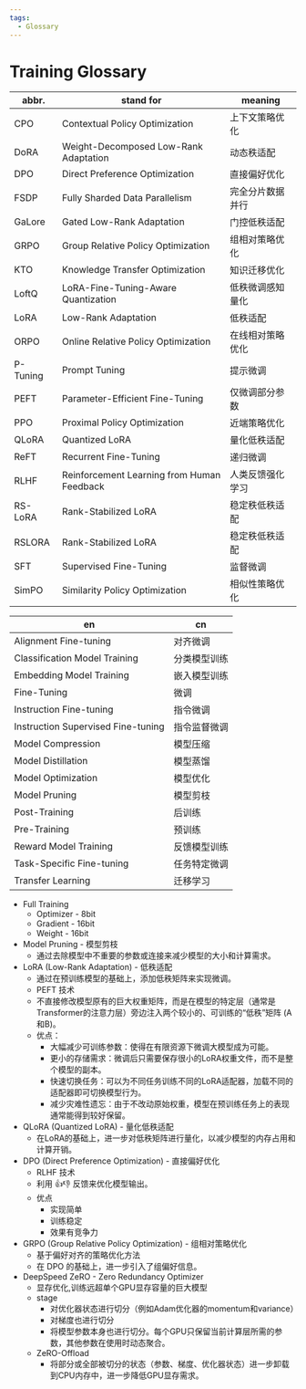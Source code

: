 ```yaml
---
tags:
  - Glossary
---
```


# Training Glossary

| abbr.    | stand for                                  | meaning          |
| -------- | ------------------------------------------ | ---------------- |
| CPO      | Contextual Policy Optimization             | 上下文策略优化   |
| DoRA     | Weight-Decomposed Low-Rank Adaptation      | 动态秩适配       |
| DPO      | Direct Preference Optimization             | 直接偏好优化     |
| FSDP     | Fully Sharded Data Parallelism             | 完全分片数据并行 |
| GaLore   | Gated Low-Rank Adaptation                  | 门控低秩适配     |
| GRPO     | Group Relative Policy Optimization         | 组相对策略优化   |
| KTO      | Knowledge Transfer Optimization            | 知识迁移优化     |
| LoftQ    | LoRA-Fine-Tuning-Aware Quantization        | 低秩微调感知量化 |
| LoRA     | Low-Rank Adaptation                        | 低秩适配         |
| ORPO     | Online Relative Policy Optimization        | 在线相对策略优化 |
| P-Tuning | Prompt Tuning                              | 提示微调         |
| PEFT     | Parameter-Efficient Fine-Tuning            | 仅微调部分参数   |
| PPO      | Proximal Policy Optimization               | 近端策略优化     |
| QLoRA    | Quantized LoRA                             | 量化低秩适配     |
| ReFT     | Recurrent Fine-Tuning                      | 递归微调         |
| RLHF     | Reinforcement Learning from Human Feedback | 人类反馈强化学习 |
| RS-LoRA  | Rank-Stabilized LoRA                       | 稳定秩低秩适配   |
| RSLORA   | Rank-Stabilized LoRA                       | 稳定秩低秩适配   |
| SFT      | Supervised Fine-Tuning                     | 监督微调         |
| SimPO    | Similarity Policy Optimization             | 相似性策略优化   |

| en                                 | cn           |
| ---------------------------------- | ------------ |
| Alignment Fine-tuning              | 对齐微调     |
| Classification Model Training      | 分类模型训练 |
| Embedding Model Training           | 嵌入模型训练 |
| Fine-Tuning                        | 微调         |
| Instruction Fine-tuning            | 指令微调     |
| Instruction Supervised Fine-tuning | 指令监督微调 |
| Model Compression                  | 模型压缩     |
| Model Distillation                 | 模型蒸馏     |
| Model Optimization                 | 模型优化     |
| Model Pruning                      | 模型剪枝     |
| Post-Training                      | 后训练       |
| Pre-Training                       | 预训练       |
| Reward Model Training              | 反馈模型训练 |
| Task-Specific Fine-tuning          | 任务特定微调 |
| Transfer Learning                  | 迁移学习     |

- Full Training
  - Optimizer - 8bit
  - Gradient - 16bit
  - Weight - 16bit
- Model Pruning - 模型剪枝
  - 通过去除模型中不重要的参数或连接来减少模型的大小和计算需求。
- LoRA (Low-Rank Adaptation) - 低秩适配
  - 通过在预训练模型的基础上，添加低秩矩阵来实现微调。
  - PEFT 技术
  - 不直接修改模型原有的巨大权重矩阵，而是在模型的特定层（通常是Transformer的注意力层）旁边注入两个较小的、可训练的“低秩”矩阵 (A和B)。
  - 优点：
    - 大幅减少可训练参数：使得在有限资源下微调大模型成为可能。
    - 更小的存储需求：微调后只需要保存很小的LoRA权重文件，而不是整个模型的副本。
    - 快速切换任务：可以为不同任务训练不同的LoRA适配器，加载不同的适配器即可切换模型行为。
    - 减少灾难性遗忘：由于不改动原始权重，模型在预训练任务上的表现通常能得到较好保留。
- QLoRA (Quantized LoRA) - 量化低秩适配
  - 在LoRA的基础上，进一步对低秩矩阵进行量化，以减少模型的内存占用和计算开销。
- DPO (Direct Preference Optimization) - 直接偏好优化
  - RLHF 技术
  - 利用 👍👎 反馈来优化模型输出。
  - 优点
    - 实现简单
    - 训练稳定
    - 效果有竞争力
- GRPO (Group Relative Policy Optimization) - 组相对策略优化
  - 基于偏好对齐的策略优化方法
  - 在 DPO 的基础上，进一步引入了组偏好信息。
- DeepSpeed ZeRO - Zero Redundancy Optimizer
  - 显存优化,训练远超单个GPU显存容量的巨大模型
  - stage
    - 对优化器状态进行切分（例如Adam优化器的momentum和variance）
    - 对梯度也进行切分
    - 将模型参数本身也进行切分。每个GPU只保留当前计算层所需的参数，其他参数在使用时动态聚合。
  - ZeRO-Offload
    - 将部分或全部被切分的状态（参数、梯度、优化器状态）进一步卸载到CPU内存中，进一步降低GPU显存需求。
